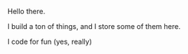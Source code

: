 Hello there.  

I build a ton of things, and I store some of them here.  

I code for fun (yes, really)
